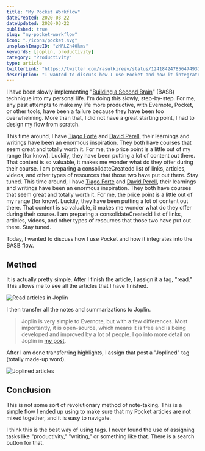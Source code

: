 ```yaml
---
title: "My Pocket Workflow"
dateCreated: 2020-03-22
dateUpdated: 2020-03-22
published: true
slug: "my-pocket-workflow"
icon: "./icons/pocket.svg"
unsplashImageID: "zMRLZh40kms"
keywords: [joplin, productivity]
category: "Productivity"
type: article
twitterLink: "https://twitter.com/rasulkireev/status/1241842478564749314"
description: "I wanted to discuss how I use Pocket and how it integrates into the BASB flow."
---
```


I have been slowly implementing "[Building a Second Brain](https://www.buildingasecondbrain.com/)" (BASB) technique into my personal life. I'm doing this slowly, step-by-step. For me, any past attempts to make my life more productive, with Evernote, Pocket, or other tools, have been a failure because they have been too overwhelming. More than that, I did not have a great starting point, I had to design my flow from scratch.

This time around, I have [Tiago Forte](https://fortelabs.co/) and [David Perell](https://www.perell.com/), their learnings and writings have been an enormous inspiration. They both have courses that seem great and totally worth it. For me, the price point is a little out of my range (for know). Luckily, they have been putting a lot of content out there. That content is so valuable, it makes me wonder what do they offer during their course. I am preparing a consolidateCreatedd list of links, articles, videos, and other types of resources that those two have put out there. Stay tuned.
This time around, I have [Tiago Forte](https://fortelabs.co/) and [David Perell](https://www.perell.com/), their learnings and writings have been an enormous inspiration. They both have courses that seem great and totally worth it. For me, the price point is a little out of my range (for know). Luckily, they have been putting a lot of content out there. That content is so valuable, it makes me wonder what do they offer during their course. I am preparing a consolidateCreatedd list of links, articles, videos, and other types of resources that those two have put out there. Stay tuned.

Today, I wanted to discuss how I use Pocket and how it integrates into the BASB flow.

## Method


It is actually pretty simple. After I finish the article, I assign it a tag, "read." This allows me to see all the articles that I have finished.

![Read articles in Joplin](https://dj-pw-static.s3.amazonaws.com/media/images/uploads/2020/03/20/ca7f84dab9-pocket-read.png)

I then transfer all the notes and summarizations to Joplin.

> Joplin is very simple to Evernote, but with a few differences. Most importantly, it is open-source, which means it is free and is being developed and improved by a lot of people. I go into more detail on Joplin in [my post](https://rasulkireev.com/joplin).

After I am done transferring highlights, I assign that post a "Joplined" tag (totally made-up word).

![Joplined articles](https://dj-pw-static.s3.amazonaws.com/media/images/uploads/2020/03/20/df8a969074-pocket-joplined.png)


## Conclusion

This is not some sort of revolutionary method of note-taking. This is a simple flow I ended up using to make sure that my Pocket articles are not mixed together, and it is easy to navigate.

I think this is the best way of using tags. I never found the use of assigning tasks like "productivity," "writing," or something like that. There is a search button for that.
